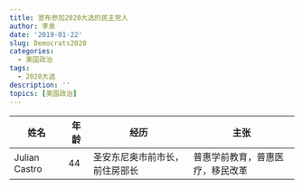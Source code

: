 ```yaml
---
title: 宣布参加2020大选的民主党人
author: 李泉
date: '2019-01-22'
slug: Democrats2020
categories:
  - 美国政治
tags:
  - 2020大选
description: ''
topics: [美国政治]
---
```


姓名 | 年龄 | 经历 | 主张
---------| ---------| --------- | ----------
Julian Castro | 44 | 圣安东尼奥市前市长，前住房部长 | 普惠学前教育，普惠医疗，移民改革